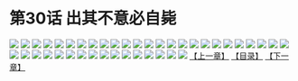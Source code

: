 # 第30话 出其不意必自毙
![](https://s2.baozimh.com/scomic/sanyanxiaotianlu-samanhua/0/29-5pdq/1.jpg)
![](https://s2.baozimh.com/scomic/sanyanxiaotianlu-samanhua/0/29-5pdq/2.jpg)
![](https://s2.baozimh.com/scomic/sanyanxiaotianlu-samanhua/0/29-5pdq/3.jpg)
![](https://s2.baozimh.com/scomic/sanyanxiaotianlu-samanhua/0/29-5pdq/4.jpg)
![](https://s2.baozimh.com/scomic/sanyanxiaotianlu-samanhua/0/29-5pdq/5.jpg)
![](https://s2.baozimh.com/scomic/sanyanxiaotianlu-samanhua/0/29-5pdq/6.jpg)
![](https://s2.baozimh.com/scomic/sanyanxiaotianlu-samanhua/0/29-5pdq/7.jpg)
![](https://s2.baozimh.com/scomic/sanyanxiaotianlu-samanhua/0/29-5pdq/8.jpg)
![](https://s2.baozimh.com/scomic/sanyanxiaotianlu-samanhua/0/29-5pdq/9.jpg)
![](https://s2.baozimh.com/scomic/sanyanxiaotianlu-samanhua/0/29-5pdq/10.jpg)
![](https://s2.baozimh.com/scomic/sanyanxiaotianlu-samanhua/0/29-5pdq/11.jpg)
![](https://s2.baozimh.com/scomic/sanyanxiaotianlu-samanhua/0/29-5pdq/12.jpg)
![](https://s2.baozimh.com/scomic/sanyanxiaotianlu-samanhua/0/29-5pdq/13.jpg)
![](https://s2.baozimh.com/scomic/sanyanxiaotianlu-samanhua/0/29-5pdq/14.jpg)
![](https://s2.baozimh.com/scomic/sanyanxiaotianlu-samanhua/0/29-5pdq/15.jpg)
![](https://s2.baozimh.com/scomic/sanyanxiaotianlu-samanhua/0/29-5pdq/16.jpg)
![](https://s2.baozimh.com/scomic/sanyanxiaotianlu-samanhua/0/29-5pdq/17.jpg)
![](https://s2.baozimh.com/scomic/sanyanxiaotianlu-samanhua/0/29-5pdq/18.jpg)
![](https://s2.baozimh.com/scomic/sanyanxiaotianlu-samanhua/0/29-5pdq/19.jpg)
![](https://s2.baozimh.com/scomic/sanyanxiaotianlu-samanhua/0/29-5pdq/20.jpg)
![](https://s2.baozimh.com/scomic/sanyanxiaotianlu-samanhua/0/29-5pdq/21.jpg)
![](https://s2.baozimh.com/scomic/sanyanxiaotianlu-samanhua/0/29-5pdq/22.jpg)
![](https://s2.baozimh.com/scomic/sanyanxiaotianlu-samanhua/0/29-5pdq/23.jpg)
![](https://s2.baozimh.com/scomic/sanyanxiaotianlu-samanhua/0/29-5pdq/24.jpg)
![](https://s2.baozimh.com/scomic/sanyanxiaotianlu-samanhua/0/29-5pdq/25.jpg)
![](https://s2.baozimh.com/scomic/sanyanxiaotianlu-samanhua/0/29-5pdq/26.jpg)
![](https://s2.baozimh.com/scomic/sanyanxiaotianlu-samanhua/0/29-5pdq/27.jpg)
![](https://s2.baozimh.com/scomic/sanyanxiaotianlu-samanhua/0/29-5pdq/28.jpg)
![](https://s2.baozimh.com/scomic/sanyanxiaotianlu-samanhua/0/29-5pdq/29.jpg)
![](https://s2.baozimh.com/scomic/sanyanxiaotianlu-samanhua/0/29-5pdq/30.jpg)
![](https://s2.baozimh.com/scomic/sanyanxiaotianlu-samanhua/0/29-5pdq/31.jpg)
![](https://s2.baozimh.com/scomic/sanyanxiaotianlu-samanhua/0/29-5pdq/32.jpg)
![](https://s2.baozimh.com/scomic/sanyanxiaotianlu-samanhua/0/29-5pdq/33.jpg)
![](https://s2.baozimh.com/scomic/sanyanxiaotianlu-samanhua/0/29-5pdq/34.jpg)
![](https://s2.baozimh.com/scomic/sanyanxiaotianlu-samanhua/0/29-5pdq/35.jpg)
![](https://s2.baozimh.com/scomic/sanyanxiaotianlu-samanhua/0/29-5pdq/36.jpg)
![](https://s2.baozimh.com/scomic/sanyanxiaotianlu-samanhua/0/29-5pdq/37.jpg)
![](https://s2.baozimh.com/scomic/sanyanxiaotianlu-samanhua/0/29-5pdq/38.jpg)
![](https://s2.baozimh.com/scomic/sanyanxiaotianlu-samanhua/0/29-5pdq/39.jpg)
![](https://s2.baozimh.com/scomic/sanyanxiaotianlu-samanhua/0/29-5pdq/40.jpg)
![](https://s2.baozimh.com/scomic/sanyanxiaotianlu-samanhua/0/29-5pdq/41.jpg)
[【上一章】](./29.md)
[【目录】](./README.md)
[【下一章】](./31.md)

